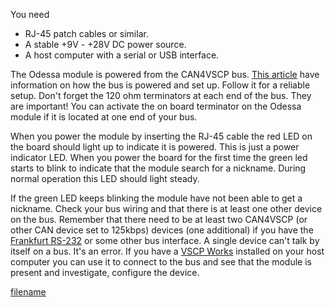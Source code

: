 
You need

  * RJ-45 patch cables or similar.
  * A stable +9V - +28V DC power source.
  * A host computer with a serial or USB interface.

The Odessa module is powered from the CAN4VSCP bus. [This
article](https://github.com/grodansparadis/vscp/wiki/Connecting-CAN4VSCP-devices-together)
have information on how the bus is powered and set up. Follow it for a reliable setup. Don't forget the 120 ohm terminators at each end of the bus. <span class="underline">They are important\!</span> You can activate the on board terminator on the Odessa module if it is located at one end of your bus.

When you power the module by inserting the RJ-45 cable the red LED on the board should light up to indicate it is powered. This is just a power indicator LED. When you power the board for the first time the green led starts to blink to indicate that the module search for a nickname. During normal operation this LED should light steady.

If the green LED keeps blinking the module have not been able to get a nickname. Check your bus wiring and that there is at least one other device on the bus. Remember that there need to be <span class="underline">at least two</span> CAN4VSCP (or other CAN device set to 125kbps) devices (one additional) if you have the [Frankfurt RS-232](https://github.com/grodansparadis/can4vscp-frankfurt-rs232) or some other bus interface. A single device can't talk by itself on a bus. It's an error.
If you have a [VSCP Works](https://grodansparadis.github.io/vscp-works-qt/#/) installed on your host computer you can use it to connect to the bus and see that the module is present and investigate, configure the device. 
  
[filename](./bottom-copyright.md ':include')
